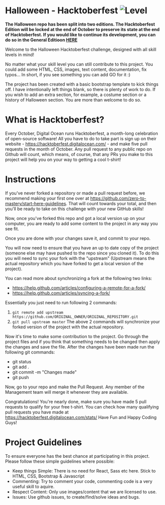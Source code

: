 # Halloween - Hacktoberfest ![Level](https://img.shields.io/badge/Tech-HTML-orange.svg?longCache=true&style=for-the-badge)


**The Halloween repo has been split into two editions. The Hacktoberfest Edition will be locked at the end of October to preserve its state at the end of Hacktoberfest. If you would like to continue its development, you can do so in the General Editioon [HERE](https://github.com/zero-to-mastery/Halloween-Hacktoberfest-Edition/edit/master/README.md)**


Welcome to the Halloween Hacktoberfest challenge, designed with all skill levels in mind!

No matter what your skill level you can still contribute to this project. You could add some HTML, CSS, images, text content, documentation, fix typos... In short, if you see something you can add GO for it :)

The project has been created with a basic bootstrap template to kick things off. I have intentionally left things blank, so there is plenty of work to do. If you wish to add an extra section, for example, a costume section or a history of Halloween section. You are more than welcome to do so.

# What is Hacktoberfest?
Every October, Digital Ocean runs Hacktoberfest, a month-long celebration of open-source software! All you have to do to take part is sign up on their website - https://hacktoberfest.digitalocean.com/ - and make five pull requests in the month of October. Any pull request to any public repo on Github will count, which means, of course, that any PRs you make to this project will help you on your way to getting a cool t-shirt!

# Instructions 
If you've never forked a repository or made a pull request before, we recommend making your first one over at https://github.com/zero-to-mastery/start-here-guidelines. That will count towards your total, and then you'll be ready to take on this challenge with your new GitHub skills!

Now, once you've forked this repo and got a local version up on your computer, you are ready to add some content to the project in any way you see fit.

Once you are done with your changes save it, and commit to your repo.

You will now need to ensure that you have an up to date copy of the project (someone else may have pushed to the repo since you cloned it). To do this you will need to sync your fork with the "upstream" (Upstream means the actual repository which you have forked to get a local version of the project). 

You can read more about synchronizing a fork at the following two links:
- https://help.github.com/articles/configuring-a-remote-for-a-fork/
- https://help.github.com/articles/syncing-a-fork/

Essentially you just need to run following 2 commands: 
1) `git remote add upstream https://github.com/ORIGINAL_OWNER/ORIGINAL_REPOSITORY.git`
2) `git pull upstream master`
The above 2 commands will synchronize your forked version of the project with the actual repository.

Now it's time to make some contribution to the project. Go through the project files and if you think that something needs to be changed then apply the changes and save the file. After the changes have been made run the following git commands:

- git status
- git add .
- git commit -m "Changes made"
- git push

Now, go to your repo and make the Pull Request. Any member of the Management team will merge it whenever they are available.

Congratulations! You're nearly done, make sure you have made 5 pull requests to qualify for your free t-shirt. You can check how many qualifying pull requests you have made at https://hacktoberfest.digitalocean.com/stats/<YOUR-GH-NAME>
Have Fun and Happy Coding Guys!

# Project Guidelines
To ensure everyone has the best chance at participating in this project. Please follow these simple guidelines where possible:

- Keep things Simple: There is no need for React, Sass etc here. Stick to HTML, CSS, Bootstrap & Javascript
- Commenting: Try to comment your code, commenting code is a very useful skill to aquire.
- Respect Content: Only use images/content that we are licensed to use.
- Issues: Use github issues, to create/find/solve ideas and bugs. 
